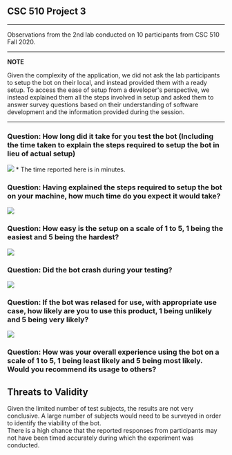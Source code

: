 ## CSC 510 Project 3

---
Observations from the 2nd lab conducted on 10 participants from CSC 510 Fall 2020.

---
**NOTE**

Given the complexity of the application, we did not ask the lab participants to setup the bot on their local, and instead provided them with a ready setup. To access the ease of setup from a developer's perspective, we instead explained them all the steps involved in setup and asked them to answer survey questions based on their understanding of software development and the information provided during the session.

---

### Question: How long did it take for you test the bot (Including the time taken to explain the steps required to setup the bot in lieu of actual setup)

<img src="https://i.imgur.com/U3wJSvJ.png" />
* The time reported here is in minutes.

### Question: Having explained the steps required to setup the bot on your machine, how much time do you expect it would take?

<img src="https://i.imgur.com/ZgON2mf.png" />

### Question: How easy is the setup on a scale of 1 to 5, 1 being the easiest and 5 being the hardest?

<img src="https://i.imgur.com/gI6rkTe.png" />

### Question: Did the bot crash during your testing?

<img src="https://i.imgur.com/L4iy2PZ.png" />

### Question: If the bot was relased for use, with appropriate use case, how likely are you to use this product, 1 being unlikely and 5 being very likely?

<img src="https://i.imgur.com/VU42YLa.png" />

### Question: How was your overall experience using the bot on a scale of 1 to 5, 1 being least likely and 5 being most likely. Would you recommend its usage to others?


## Threats to Validity

Given the limited number of test subjects, the results are not very conclusive. A large number of subjects would need to be surveyed in order to identify the viability of the bot. <br />
There is a high chance that the reported responses from participants may not have been timed accurately during which the experiment was conducted. 
